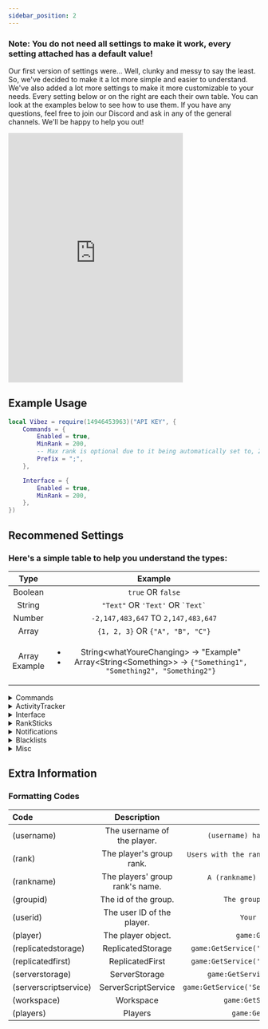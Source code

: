 ```yaml
---
sidebar_position: 2
---
```


<h3>Note: You do not need all settings to make it work, every setting attached has a default value!</h3>

Our first version of settings were... Well, clunky and messy to say the least. So, we've decided to make it a lot more simple and easier to understand. We've also added a lot more settings to make it more customizable to your needs. Every setting below or on the right are each their own table. You can look at the examples below to see how to use them. If you have any questions, feel free to join our Discord and ask in any of the general channels. We'll be happy to help you out!

<iframe src="https://discord.com/widget?id=528920896497516554&theme=dark" width="350" height="500" allowtransparency="true" frameborder="0" sandbox="allow-popups allow-popups-to-escape-sandbox allow-same-origin allow-scripts"></iframe>

## Example Usage

```lua
local Vibez = require(14946453963)("API KEY", {
    Commands = {
        Enabled = true,
        MinRank = 200,
        -- Max rank is optional due to it being automatically set to, 255.
        Prefix = ";",
    },

    Interface = {
        Enabled = true,
        MinRank = 200,
    },
})
```

## Recommened Settings

<h3>Here's a simple table to help you understand the types:</h3>

|       Type        |               Example               |
|:-----------------:|:-----------------------------------:|
|      Boolean      |         `true` OR `false`           |
|      String       | `"Text"` OR `'Text'` OR `` `Text` ``  |
|      Number       | `-2,147,483,647` TO `2,147,483,647` |
|    Array | `{1, 2, 3}` OR `{"A", "B", "C"}` |
| Array <br/> Example | <ul><li>String&lt;whatYoureChanging&gt; → "Example"</li><li>Array&lt;String&lt;Something&gt;&gt; → `{"Something1", "Something2", "Something2"}`</li></ul> |

<details>
<summary>Commands</summary>
<br />

| Setting Name | Type | Default Value | Description | Working? |
|:---------:|:---------:|:---------:|:---------:|:---------:|
| Enabled | Boolean | false | Enables/Disables chat commands. | ✔ |
| useDefaultNames | Boolean | true | Determines whether default names should be included in the alias list. | ✔ |
| Prefix | String | ! | The prefix for chat commands. | ✔ |
| MinRank | Number | 255 | The minimum rank required to use chat commands. | ✔ |
| MaxRank | Number | 255 | The maximum rank required to use chat commands. | ✔ |
| Alias | Array&lt;\{String&lt;commandName&gt;, String&lt;commandAlias&gt;\}&gt; | {} | The aliases for chat commands. | ✔ |

</details>

<details>
<summary>ActivityTracker</summary>
<br />

| Setting Name | Type | Default Value | Description | Working? |
|:---------:|:---------:|:---------:|:---------:|:---------:|
| Enabled | Boolean | false | Enables/Disables the activity tracker. | ✔ |
| MinRank | Number | 255 | The minimum rank required to track activity. | ✔ |
| disableInStudio | Boolean | true | Disables activity tracking in studio. | ✔ |
| disableWhenAFK | Boolean | false | Disables activity tracking when a player is AFK. | ✔ |
| delayBeforeAFK | Number | 30 | The amount of time in seconds before a player is marked 'AFK'. | ✔ |
| kickIfFails | Boolean | false | Kicks players if the activity tracker fails to initialize. | ✔ |
| failMessage | String | We were unable to initialize the activity tracker for you. Please rejoin the game. | The message sent when the activity tracker fails to initialize. | ✔ |

</details>

<details>
<summary>Interface</summary>
<br />

| Setting Name | Type | Default Value | Description | Working? |
|:---------:|:---------:|:---------:|:---------:|:---------:|
| Enabled | Boolean | false | Enables/Disables the interface. | ✔ |
| MinRank | Number | 255 | The minimum rank required to use the interface. | ✔ |
| MaxRank | Number | 255 | The maximum rank required to use the interface. | ✔ |

</details>

<details>
<summary>RankSticks</summary>
<br />

| Setting Name | Type | Default Value | Description | Working? |
|:---------:|:---------:|:---------:|:---------:|:---------:|
| Enabled | Boolean | false | Enables/Disables rank sticks. | ✔ |
| MinRank | Number | 255 | The minimum rank required to use rank sticks. | ✔ |
| MaxRank | Number | 255 | The maximum rank required to use rank sticks. | ✔ |
| sticksModel | Model | Tool? | The model/tool to use as the rank sticks. (Optional) | ✔ |

</details>

<details>
<summary>Notifications</summary>
<br />

| Setting Name | Type | Default Value | Description | Working? |
|:---------:|:---------:|:---------:|:---------:|:---------:|
| Enabled | Boolean | false | Enables/Disables notifications. | ✔ |
| Font | String | Gotham | The font of the notifications. | ✔ |
| FontSize | Number | 16 | The size of the content with notifications (Use sizes for mobile). | ✔ |
| keyboardFontSizeMultiplier | Number | 1.25 | The multiplier for keyboard users. | ✔ |
| delayUntilRemoval | Number | 20 | The amount of seconds each notification is shown for. | ✔ |
| entranceTweenInfo | Array&lt;\{String&lt;Style&gt;, String&lt;Direction&gt;, Number&lt;timeItTakes&gt;\}&gt; | `{Style="Quint", Direction="InOut", timeItTakes=1}` | The information of the tween that plays when a new notification appears. | ✔ |
| exitTweenInfo | Array&lt;\{String&lt;Style&gt;, String&lt;Direction&gt;, Number&lt;timeItTakes&gt;\}&gt; | `{Style="Quint", Direction="InOut", timeItTakes=1}` | The information of the tween that plays when a notification needs to be deleted. | ✔ |

</details>

<details>
<summary>Blacklists</summary>
<br />

| Setting Name | Type | Default Value | Description | Working? |
|:---------:|:---------:|:---------:|:---------:|:---------:|
| Enabled | Boolean | false | Enables/Disables whether blacklists will be kicked upon joining. | ✔ |
| userIsBlacklistedMessage | String | You have been blacklisted from the game for: &lt;BLACKLIST_REASON&gt; | The kick message presented to the user who's blacklisted. | ✔ |

</details>

<details>
<summary>Misc</summary>
<br />

| Setting Name | Type | Default Value | Description | Working? |
|:---------:|:---------:|:---------:|:---------:|:---------:|
| originLoggerText | String | Game | The text used in the origin logger. | ✔ |
| rankingCooldown | Number | 30 | Amount of seconds to wait between ranking the same person again. | ✔ |
| ignoreWarnings | Boolean | false | Ignores warnings. | ✔ |
| overrideGroupCheckForStudio | Boolean | false | Overrides the group check for studio. | ✔ |
| isAsync | Boolean | false | Toggles whether upon initialization should yield the current thread or not. | ✔ |
| createGlobalVariables | Boolean | false | Toggles whether upon initialization should the module create \_G variables to use. | ✔ |

</details>

## Extra Information

### Formatting Codes

| Code | Description | Example |
|:----------|:---------:|-----------:|
| (username) | The username of the player. | `(username) has just been ranked!` |
| (rank) | The player's group rank. | `Users with the rank (rank) were given 3 extra points!` |
| (rankname) | The players' group rank's name. | `A (rankname) has just joined the server!` |
| (groupid) | The id of the group. | `The group's ID is (groupid).` |
| (userid) | The user ID of the player. | `Your UserID is: (userid)` |
| (player) | The player object. | `game:GetService('ROBLOX')` |
| (replicatedstorage)| ReplicatedStorage | `game:GetService('ReplicatedStorage')` |
| (replicatedfirst) | ReplicatedFirst | `game:GetService('ReplicatedStorage')` |
| (serverstorage) | ServerStorage | `game:GetService('ServerStorage')` |
| (serverscriptservice) | ServerScriptService | `game:GetService('ServerScriptService')` |
| (workspace) | Workspace | `game:GetService('Workspace')` |
| (players) | Players | `game:GetService('Players')` |